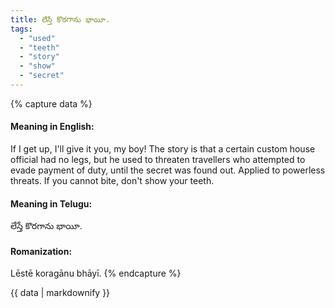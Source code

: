 ```yaml
---
title: లేస్తే కొరగాను భాయీ.
tags:
  - "used"
  - "teeth"
  - "story"
  - "show"
  - "secret"
---
```


{% capture data %}
#### Meaning in English:
If I get up, I'll give it you, my boy!
The story is that a certain custom house official had no legs, but he used to threaten travellers who attempted to evade payment of duty, until the secret was found out.
Applied to powerless threats.
If you cannot bite, don't show your teeth.

#### Meaning in Telugu:
లేస్తే కొరగాను భాయీ.

#### Romanization:
Lēstē koragānu bhāyī.
{% endcapture %}

{{ data | markdownify }}

